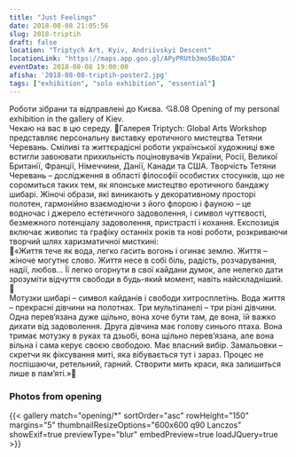 ```yaml
---
title: "Just Feelings"
date: 2018-08-08 21:05:56
slug: 2018-triptih
draft: false
location: "Triptych Art, Kyiv, Andriivskyi Descent"
locationLink: "https://maps.app.goo.gl/APyPRUtb3mo5Bo3DA"
eventDate: 2018-08-08 19:00:00
afisha: '2018-08-08-triptih-poster2.jpg'
tags: ["exhibition", "solo exhibition", "essential"]
---
```


Роботи зібрани та відправлені до Києва. 💘8.08 Opening of my personal exhibition in the gallery of Kiev.  
Чекаю на вас в цю середу. 💜Галерея Triptych: Global Arts Workshop представляє персональну виставку еротичного мистецтва Тетяни Черевань. Сміливі та життєрадісні роботи української художниці вже встигли завоювати прихильність поціновувачів України, Росії, Великої Британії, Франції, Німеччини, Данії, Канади та США. Творчість Тетяни Черевань – дослідження в області філософії особистих стосунків, що не соромиться таких тем, як японське мистецтво еротичного бандажу шибарі. Жіночі образи, які виникають у декоративному просторі полотен, гармонійно взаємодіючи з його флорою і фауною – це водночас і джерело естетичного задоволення, і символ чуттєвості, безмежного потенціалу задоволення, пристрасті і кохання. Експозиція включає живопис та графіку останніх років та нові роботи, розкриваючи творчий шлях харизматичної мисткині:  
💜«Життя тече як вода, легко гасить вогонь і огинає землю. Життя – жіноче могутнє слово. Життя несе в собі біль, радість, розчарування, надії, любов... Її легко огорнути в свої кайдани думок, але нелегко дати зрозуміти відчуття свободи в будь-який момент, навіть найскладніший.  
🖤  
Мотузки шибарі – символ кайданів і свободи хитросплетінь. Вода життя – прекрасні дівчини на полотнах. Три мультіпанелі – три різні дівчини. Одна перев‘язана дуже щільно, вона хоче бути там, де вона, їй важко дихати від задоволення. Друга дівчина має голову синього птаха. Вона тримає мотузку в руках та дзьобі, вона щільно перев’язана, але вона вільна і сама керує своєю свободою. Має власний вибір. Замальовки – скретчи як фіксування миті, яка вібувається тут і зараз. Процес не поспішаючи, ретельний, гарний. Створити мить краси, яка залишиться лише в пам’яті.»🖤

### Photos from opening

{{< gallery match="opening/*" sortOrder="asc" rowHeight="150" margins="5" thumbnailResizeOptions="600x600 q90 Lanczos" showExif=true previewType="blur" embedPreview=true loadJQuery=true >}}
